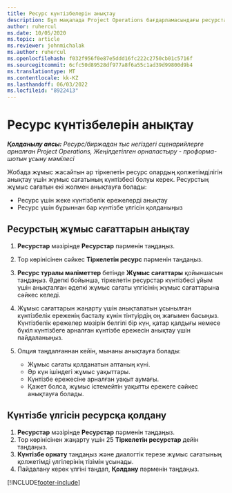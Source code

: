 ```yaml
---
title: Ресурс күнтізбелерін анықтау
description: Бұл мақалада Project Operations бағдарламасындағы ресурстарға арналған жұмыс сағатының күнтізбелерін анықтау жолы туралы ақпарат берілген.
author: ruhercul
ms.date: 10/05/2020
ms.topic: article
ms.reviewer: johnmichalak
ms.author: ruhercul
ms.openlocfilehash: f032f956f0e87e5ddd16fc222c2750cb01c5716f
ms.sourcegitcommit: 6cfc50d89528df977a8f6a55c1ad39d99800d9b4
ms.translationtype: MT
ms.contentlocale: kk-KZ
ms.lasthandoff: 06/03/2022
ms.locfileid: "8922413"
---
```

# <a name="define-resource-calendars"></a>Ресурс күнтізбелерін анықтау

_**Қолданылу аясы:** Ресурс/биржадан тыс негіздегі сценарийлерге арналған Project Operations, Жеңілдетілген орналастыру - проформа-шотын ұсыну мәмілесі_

Жобада жұмыс жасайтын әр тіркелетін ресурс олардың қолжетімділігін анықтау үшін жұмыс сағатының күнтізбесі болуы керек. Ресурстың жұмыс сағатын екі жолмен анықтауға болады: 

   - Ресурс үшін жеке күнтізбелік ережелерді анықтау
   - Ресурс үшін бұрыннан бар күнтізбе үлгісін қолданыңыз

## <a name="define-a-resources-working-hours"></a>Ресурстың жұмыс сағаттарын анықтау

1. **Ресурстар** мәзірінде **Ресурстар** пәрменін таңдаңыз.
2. Тор көрінісінен сәйкес **Тіркелетін ресурс** пәрменін таңдаңыз.
3. **Ресурс туралы мәліметтер** бетінде **Жұмыс сағаттары** қойыншасын таңдаңыз. Әдепкі бойынша, тіркелетін ресурстар күнтізбесі ұйым үшін анықталған әдепкі жұмыс сағаты үлгісінің жұмыс сағаттарына сәйкес келеді.
4. Жұмыс сағаттарын жаңарту үшін анықталатын ұсынылған күнтізбелік ереженің басталу күнін тінтуірдің оң жағымен басыңыз. Күнтізбелік ережелер мәзірін белгілі бір күн, қатар қалдығы немесе бүкіл күнтізбеге арналған күнтізбе ережесін анықтау үшін пайдаланыңыз.
5. Опция таңдалғаннан кейін, мынаны анықтауға болады:

    - Жұмыс сағаты қолданатын аптаның күні.
    - Әр күн ішіндегі жұмыс уақыттары.
    - Күнтізбе ережесіне арналған уақыт аумағы.
    - Қажет болса, жұмыс істемейтін уақытты ережеге сәйкес анықтауға болады.

## <a name="applying-a-calendar-template-to-a-resource"></a>Күнтізбе үлгісін ресурсқа қолдану

1. **Ресурстар** мәзірінде **Ресурстар** пәрменін таңдаңыз.
2. Тор көрінісінен жаңарту үшін 25 **Тіркелетін ресурстар** дейін таңдаңыз.
3. **Күнтізбе орнату** таңдаңыз және диалогтік терезе жұмыс сағатының қолжетімді үлгілерінің тізімін ұсынады.
4. Пайдалану керек үлгіні таңдап, **Қолдану** пәрменін таңдаңыз.


[!INCLUDE[footer-include](../includes/footer-banner.md)]